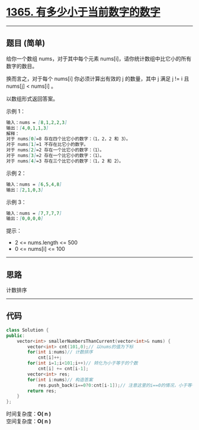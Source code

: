 # [1365. 有多少小于当前数字的数字](https://leetcode.cn/problems/how-many-numbers-are-smaller-than-the-current-number/)

---

## 题目 (简单)

给你一个数组 nums，对于其中每个元素 nums[i]，请你统计数组中比它小的所有数字的数目。

换而言之，对于每个 nums[i] 你必须计算出有效的 j 的数量，其中 j 满足 j != i 且 nums[j] < nums[i] 。

以数组形式返回答案。

示例 1：

```markdown
输入：nums = [8,1,2,2,3]
输出：[4,0,1,1,3]
解释： 
对于 nums[0]=8 存在四个比它小的数字：（1，2，2 和 3）。 
对于 nums[1]=1 不存在比它小的数字。
对于 nums[2]=2 存在一个比它小的数字：（1）。 
对于 nums[3]=2 存在一个比它小的数字：（1）。 
对于 nums[4]=3 存在三个比它小的数字：（1，2 和 2）。
```

示例 2：

```markdown
输入：nums = [6,5,4,8]
输出：[2,1,0,3]
```

示例 3：

```markdown
输入：nums = [7,7,7,7]
输出：[0,0,0,0]
```

提示：

- 2 <= nums.length <= 500
- 0 <= nums[i] <= 100

---

## 思路

计数排序

---

## 代码

```C++
class Solution {
public:
    vector<int> smallerNumbersThanCurrent(vector<int>& nums) {
        vector<int> cnt(101,0);// 以nums的值为下标
        for(int i:nums)// 计数排序
            cnt[i]++;
        for(int i=1;i<101;i++)// 转化为小于等于的个数
            cnt[i] += cnt[i-1];
        vector<int> res;
        for(int i:nums)// 构造答案
            res.push_back(i==0?0:cnt[i-1]);// 注意这里的i==0的情况，小于等于i-1，就是小于i
        return res;
    }
};
```

时间复杂度：**O( n )**  
空间复杂度：**O( n )**
